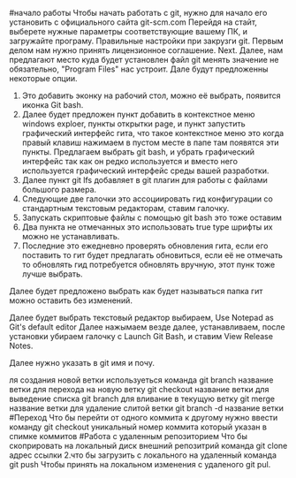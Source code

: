 #начало работы
Чтобы начать работать с git, нужно для начало его установить с официального сайта git-scm.com
Перейдя на стайт, выберете нужные параметры соответствующие вашему ПК, и загружайте програму.
Правильные настройки при закрузги git.
Первым делом нам нужно принять лицензионное соглашение. Next.
Далее, нам предлагают место куда будет установлен файл git менять значение не обязательно, "Program Files" нас устроит.
Дале будут предложенны некоторые опции.
1. Это добавить эконку на рабочий стол, можно её выбрать, появится иконка Git bash.
2. Далее будет предложен пункт добавить в контекстное меню windows exploer, пункты открытки page, и пункт запустить графический интерфейс гита, что такое контекстное меню это когда правый клавиш нажимаем в пустом месте в папе там появятся эти пункты.
Предлагаем выбрать git bash, и убрать графический интерфейс так как он редко используется и вместо него используется графический интерфейс среды вашей разработки.
3. Далее пункт git lfs добавляет в git плагин для работы с файлами большого размера.
4. Следующие две галочки это ассоциировать гид конфигурации со стандартным текстовым редакторам, ставим галочку.
5. Запускать скриптовые файлы с помощью git bash это тоже оставим 
6. Два пункта не отмечанных это использовать true type шрифты их можно не устанавливать.
7. Последние это ежедневно проверять обновления гита, если его поставить то гит будет предлагать обновиться, если её не отмечать то обновлять гид потребуется обновлять вручную, этот пунк тоже лучше выбрать.

Далее будет предложено выбрать как будет называться папка гит можно оставить без изменений.

Далее будет выбрать текстовый редактор выбираем, Use Notepad as Git's default editor
Далее нажымаем везде далее, устанавливаем, после установки убираем галочку с Launch Git Bash, и ставим View Release Notes.

Далее нужно указать в git имя и почу.

ля создания новой ветки используеться команда git branch название ветки
для перехода на новую ветку git checkout название ветки
для выведение списка git branch
для вливание в текущую ветку git merge название ветки
для удаление слитой ветки git branch -d название ветки #Переход
Что бы перейти от одного коммита к другому нужно ввести команду git checkout уникальный номер коммита который указан в спимке коммитов #Работа с удаленным репозиторием
Что бы скоприровать на локальный диск внешний репозитрий команда git clone адрес ссылки 2.что бы загрузить с локального на удаленный команда git push
Чтобы принять на локальном изменения с удаленого git pul.
